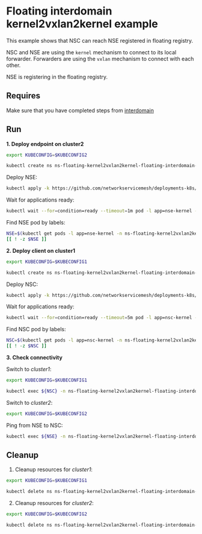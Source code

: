 # Floating interdomain kernel2vxlan2kernel example

This example shows that NSC can reach NSE registered in floating registry.

NSC and NSE are using the `kernel` mechanism to connect to its local forwarder.
Forwarders are using the `vxlan` mechanism to connect with each other.

NSE is registering in the floating registry.


## Requires

Make sure that you have completed steps from [interdomain](../../)

## Run

**1. Deploy endpoint on cluster2**

```bash
export KUBECONFIG=$KUBECONFIG2
```

```bash
kubectl create ns ns-floating-kernel2vxlan2kernel-floating-interdomain-cluster-2
```

Deploy NSE:
```bash
kubectl apply -k https://github.com/networkservicemesh/deployments-k8s/examples/floating_interdomain/usecases/FloatingKernel2Vxlan2Kernel/cluster2?ref=2b4374aec83267373830d4ad69e7b9a661b51810
```

Wait for applications ready:
```bash
kubectl wait --for=condition=ready --timeout=1m pod -l app=nse-kernel -n ns-floating-kernel2vxlan2kernel-floating-interdomain-cluster-2
```

Find NSE pod by labels:
```bash
NSE=$(kubectl get pods -l app=nse-kernel -n ns-floating-kernel2vxlan2kernel-floating-interdomain-cluster-2 --template '{{range .items}}{{.metadata.name}}{{"\n"}}{{end}}')
[[ ! -z $NSE ]]
```

**2. Deploy client on cluster1**

```bash
export KUBECONFIG=$KUBECONFIG1
```

```bash
kubectl create ns ns-floating-kernel2vxlan2kernel-floating-interdomain-cluster-1
```

Deploy NSC:
```bash
kubectl apply -k https://github.com/networkservicemesh/deployments-k8s/examples/floating_interdomain/usecases/FloatingKernel2Vxlan2Kernel/cluster1?ref=2b4374aec83267373830d4ad69e7b9a661b51810
```

Wait for applications ready:
```bash
kubectl wait --for=condition=ready --timeout=5m pod -l app=nsc-kernel -n ns-floating-kernel2vxlan2kernel-floating-interdomain-cluster-1
```

Find NSC pod by labels:
```bash
NSC=$(kubectl get pods -l app=nsc-kernel -n ns-floating-kernel2vxlan2kernel-floating-interdomain-cluster-1 --template '{{range .items}}{{.metadata.name}}{{"\n"}}{{end}}')
[[ ! -z $NSC ]]
```

**3. Check connectivity**

Switch to *cluster1*:

```bash
export KUBECONFIG=$KUBECONFIG1
```

```bash
kubectl exec ${NSC} -n ns-floating-kernel2vxlan2kernel-floating-interdomain-cluster-1 -- ping -c 4 172.16.1.2
```

Switch to *cluster2*:

```bash
export KUBECONFIG=$KUBECONFIG2
```

Ping from NSE to NSC:
```bash
kubectl exec ${NSE} -n ns-floating-kernel2vxlan2kernel-floating-interdomain-cluster-2 -- ping -c 4 172.16.1.3
```

## Cleanup

1. Cleanup resources for *cluster1*:
```bash
export KUBECONFIG=$KUBECONFIG1
```
```bash
kubectl delete ns ns-floating-kernel2vxlan2kernel-floating-interdomain-cluster-1
```

2. Cleanup resources for *cluster2*:
```bash
export KUBECONFIG=$KUBECONFIG2
```
```bash
kubectl delete ns ns-floating-kernel2vxlan2kernel-floating-interdomain-cluster-2
```
